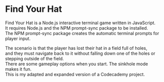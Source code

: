 # Find Your Hat  
Find Your Hat is a Node.js interactive terminal game written in JavaScript.  
It requires Node.js and the NPM prompt-sync package to be installed.  
The NPM prompt-sync package creates the automatic terminal prompts for player input.  
   
The scenario is that the player has lost their hat in a field full of holes,  
and they must navigate back to it without falling down one of the holes or stepping outside of the field.  
There are some gameplay options when you start. The sinkhole mode makes it fun.  
This is my adapted and expanded version of a Codecademy project.  
